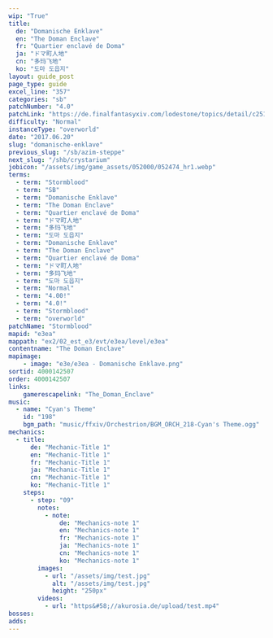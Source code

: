 ```yaml
---
wip: "True"
title:
  de: "Domanische Enklave"
  en: "The Doman Enclave"
  fr: "Quartier enclavé de Doma"
  ja: "ドマ町人地"
  cn: "多玛飞地"
  ko: "도마 도읍지"
layout: guide_post
page_type: guide
excel_line: "357"
categories: "sb"
patchNumber: "4.0"
patchLink: "https://de.finalfantasyxiv.com/lodestone/topics/detail/c2519c232d02fc2394c3830faa364611cd4e610c"
difficulty: "Normal"
instanceType: "overworld"
date: "2017.06.20"
slug: "domanische-enklave"
previous_slug: "/sb/azim-steppe"
next_slug: "/shb/crystarium"
jobicon: "/assets/img/game_assets/052000/052474_hr1.webp"
terms:
  - term: "Stormblood"
  - term: "SB"
  - term: "Domanische Enklave"
  - term: "The Doman Enclave"
  - term: "Quartier enclavé de Doma"
  - term: "ドマ町人地"
  - term: "多玛飞地"
  - term: "도마 도읍지"
  - term: "Domanische Enklave"
  - term: "The Doman Enclave"
  - term: "Quartier enclavé de Doma"
  - term: "ドマ町人地"
  - term: "多玛飞地"
  - term: "도마 도읍지"
  - term: "Normal"
  - term: "4.00!"
  - term: "4.0!"
  - term: "Stormblood"
  - term: "overworld"
patchName: "Stormblood"
mapid: "e3ea"
mappath: "ex2/02_est_e3/evt/e3ea/level/e3ea"
contentname: "The Doman Enclave"
mapimage:
    - image: "e3e/e3ea - Domanische Enklave.png"
sortid: 4000142507
order: 4000142507
links:
    gamerescapelink: "The_Doman_Enclave"
music:
  - name: "Cyan's Theme"
    id: "198"
    bgm_path: "music/ffxiv/Orchestrion/BGM_ORCH_218-Cyan's Theme.ogg"
mechanics:
  - title:
      de: "Mechanic-Title 1"
      en: "Mechanic-Title 1"
      fr: "Mechanic-Title 1"
      ja: "Mechanic-Title 1"
      cn: "Mechanic-Title 1"
      ko: "Mechanic-Title 1"
    steps:
      - step: "09"
        notes:
          - note:
              de: "Mechanics-note 1"
              en: "Mechanics-note 1"
              fr: "Mechanics-note 1"
              ja: "Mechanics-note 1"
              cn: "Mechanics-note 1"
              ko: "Mechanics-note 1"
        images:
          - url: "/assets/img/test.jpg"
            alt: "/assets/img/test.jpg"
            height: "250px"
        videos:
          - url: "https&#58;//akurosia.de/upload/test.mp4"
bosses:
adds:
---
```

